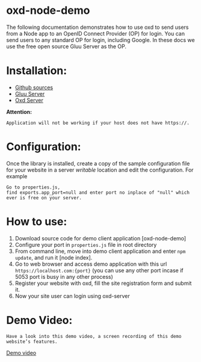 # oxd-node-demo

The following documentation demonstrates how to use oxd to send users from a Node app to an OpenID Connect Provider (OP) for login. You can send users to any standard OP for login, including Google. In these docs we use the free open source Gluu Server as the OP.

# Installation:

* [Github sources](https://github.com/GluuFederation/oxd-node)
* [Gluu Server](https://gluu.org/docs/ce/installation-guide/install/)
* [Oxd Server](https://gluu.org/docs/oxd/install/)

**Attention:**
```
Application will not be working if your host does not have https://.
```

# Configuration:

Once the library is installed, create a copy of the sample configuration file for your website in a server _writable_ location and edit the configuration. For example

```
Go to properties.js,
find exports.app_port=null and enter port no inplace of "null" which ever is free on your server.
```

# How to use:

1. Download source code for demo client application [oxd-node-demo]
2. Configure your port in `properties.js` file in root directory
3. From command line, move into demo client application and enter `npm update`, and run it [node index].
4. Go to web browser and access demo application with this url `https://localhost.com:{port}` (you can use any other port incase if 5053 port is busy in any other process)
5. Register your website with oxd, fill the site registration form and submit it.
6. Now your site user can login using oxd-server

# Demo Video:

```
Have a look into this demo video, a screen recording of this demo website’s features.
```
[Demo video](http://screencast.com/t/7BD1DzYi)
